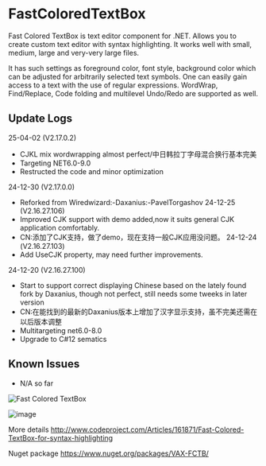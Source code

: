 FastColoredTextBox
==================

Fast Colored TextBox is text editor component for .NET.
Allows you to create custom text editor with syntax highlighting.
It works well with small, medium, large and very-very large files.

It has such settings as foreground color, font style, background color which can be adjusted for arbitrarily selected text symbols. One can easily gain access to a text with the use of regular expressions. WordWrap, Find/Replace, Code folding and multilevel Undo/Redo are supported as well. 

## Update Logs   
25-04-02 (V2.17.0.2)
- CJKL mix wordwrapping almost perfect/中日韩拉丁字母混合换行基本完美
- Targeting NET6.0-9.0
- Restructed the code and minor optimization
  
24-12-30 (V2.17.0.0)
- Reforked from Wiredwizard:-Daxanius:-PavelTorgashov
24-12-25 (V2.16.27.106)
- Improved CJK support with demo added,now it suits general CJK application comfortably.
- CN:添加了CJK支持，做了demo，现在支持一般CJK应用没问题。
24-12-24 (V2.16.27.103)
- Add UseCJK property, may need further improvements.

24-12-20 (V2.16.27.100)
- Start to support correct displaying Chinese based on the lately found fork by Daxanius, though not perfect, still needs some tweeks in later version
- CN:在能找到的最新的Daxanius版本上增加了汉字显示支持，虽不完美还需在以后版本调整
- Multitargeting net6.0-8.0
- Upgrade to C#12 sematics


## Known Issues
- N/A so far

![Fast Colored TextBox](http://www.codeproject.com/KB/edit/FastColoredTextBox_/fastcoloredtextbox2.png)

![image](https://github.com/user-attachments/assets/45d80c00-62d4-4782-bc65-6c5cc13e9710)


More details http://www.codeproject.com/Articles/161871/Fast-Colored-TextBox-for-syntax-highlighting

Nuget package https://www.nuget.org/packages/VAX-FCTB/

